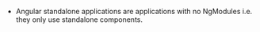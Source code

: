 - Angular standalone applications are applications with no NgModules i.e. they only use standalone components.